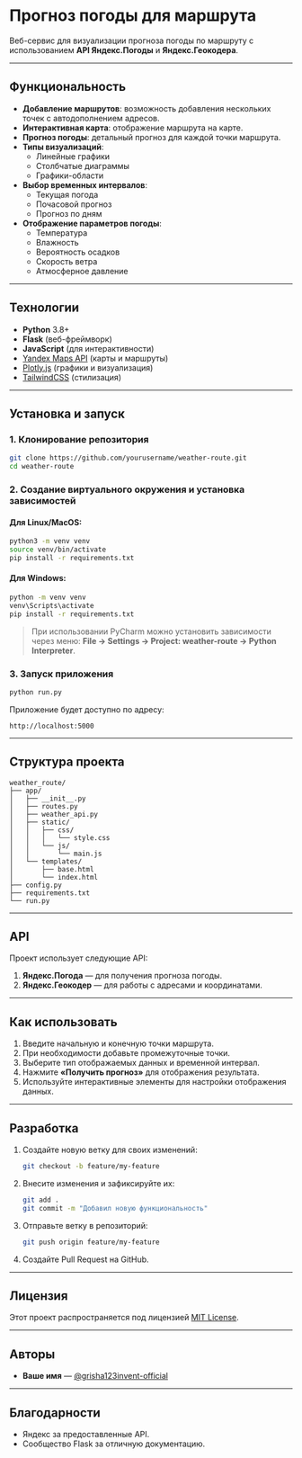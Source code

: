 # Прогноз погоды для маршрута

Веб-сервис для визуализации прогноза погоды по маршруту с использованием **API Яндекс.Погоды** и **Яндекс.Геокодера**.

---

## Функциональность

- **Добавление маршрутов**: возможность добавления нескольких точек с автодополнением адресов.
- **Интерактивная карта**: отображение маршрута на карте.
- **Прогноз погоды**: детальный прогноз для каждой точки маршрута.
- **Типы визуализаций**:
  - Линейные графики
  - Столбчатые диаграммы
  - Графики-области
- **Выбор временных интервалов**:
  - Текущая погода
  - Почасовой прогноз
  - Прогноз по дням
- **Отображение параметров погоды**:
  - Температура
  - Влажность
  - Вероятность осадков
  - Скорость ветра
  - Атмосферное давление

---

## Технологии

- **Python** 3.8+
- **Flask** (веб-фреймворк)
- **JavaScript** (для интерактивности)
- [Yandex Maps API](https://yandex.ru/dev/maps/) (карты и маршруты)
- [Plotly.js](https://plotly.com/javascript/) (графики и визуализация)
- [TailwindCSS](https://tailwindcss.com/) (стилизация)

---

## Установка и запуск

### 1. Клонирование репозитория
```bash
git clone https://github.com/yourusername/weather-route.git
cd weather-route
```

### 2. Создание виртуального окружения и установка зависимостей

#### Для Linux/MacOS:
```bash
python3 -m venv venv
source venv/bin/activate
pip install -r requirements.txt
```

#### Для Windows:
```bash
python -m venv venv
venv\Scripts\activate
pip install -r requirements.txt
```

> При использовании PyCharm можно установить зависимости через меню:
> **File → Settings → Project: weather-route → Python Interpreter**.

### 3. Запуск приложения
```bash
python run.py
```
Приложение будет доступно по адресу:
```
http://localhost:5000
```

---

## Структура проекта

```plaintext
weather_route/
├── app/
│   ├── __init__.py
│   ├── routes.py
│   ├── weather_api.py
│   ├── static/
│   │   ├── css/
│   │   │   └── style.css
│   │   └── js/
│   │       └── main.js
│   └── templates/
│       ├── base.html
│       └── index.html
├── config.py
├── requirements.txt
└── run.py
```

---

## API

Проект использует следующие API:

1. **Яндекс.Погода** — для получения прогноза погоды.
2. **Яндекс.Геокодер** — для работы с адресами и координатами.

---

## Как использовать

1. Введите начальную и конечную точки маршрута.
2. При необходимости добавьте промежуточные точки.
3. Выберите тип отображаемых данных и временной интервал.
4. Нажмите **«Получить прогноз»** для отображения результата.
5. Используйте интерактивные элементы для настройки отображения данных.

---

## Разработка

1. Создайте новую ветку для своих изменений:
   ```bash
   git checkout -b feature/my-feature
   ```

2. Внесите изменения и зафиксируйте их:
   ```bash
   git add .
   git commit -m "Добавил новую функциональность"
   ```

3. Отправьте ветку в репозиторий:
   ```bash
   git push origin feature/my-feature
   ```

4. Создайте Pull Request на GitHub.

---

## Лицензия

Этот проект распространяется под лицензией [MIT License](LICENSE).

---

## Авторы

- **Ваше имя** — [@grisha123invent-official](https://github.com/grisha123invent-official)

---

## Благодарности

- Яндекс за предоставленные API.
- Сообщество Flask за отличную документацию.
